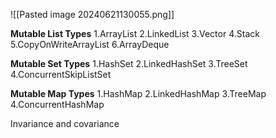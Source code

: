 ![[Pasted image 20240621130055.png]]


**Mutable List Types**
1.ArrayList
2.LinkedList
3.Vector
4.Stack
5.CopyOnWriteArrayList
6.ArrayDeque

**Mutable Set Types**
1.HashSet
2.LinkedHashSet
3.TreeSet
4.ConcurrentSkipListSet

**Mutable Map Types**
1.HashMap
2.LinkedHashMap
3.TreeMap
4.ConcurrentHashMap



Invariance and covariance 